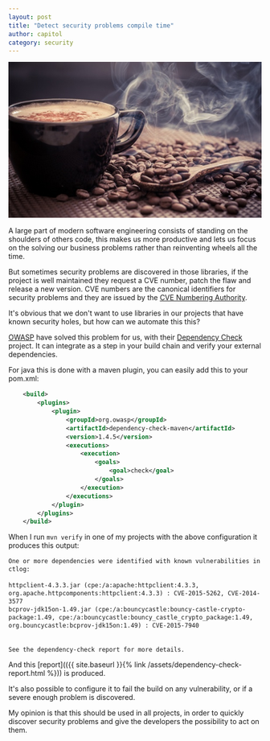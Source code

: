 ```yaml
---
layout: post
title: "Detect security problems compile time"
author: capitol
category: security
---
```

![bits](/images/java.jpg)

A large part of modern software engineering consists of standing on the shoulders of others
code, this makes us more productive and lets us focus on the solving our business problems
rather than reinventing wheels all the time.

But sometimes security problems are discovered in those libraries, if the project is well
maintained they request a CVE number, patch the flaw and release a new version. CVE numbers
are the canonical identifiers for security problems and they are issued by the 
[CVE Numbering Authority](https://cve.mitre.org/cve/cna.html).

It's obvious that we don't want to use libraries in our projects that have known security 
holes, but how can we automate this this?

[OWASP](https://www.owasp.org/index.php/Main_Page) have solved this problem for us, with 
their [Dependency Check](https://www.owasp.org/index.php/OWASP_Dependency_Check) project.
It can integrate as a step in your build chain and verify your external dependencies.

For java this is done with a maven plugin, you can easily add this to your pom.xml:

```xml
    <build>
        <plugins>
            <plugin>
                <groupId>org.owasp</groupId>
                <artifactId>dependency-check-maven</artifactId>
                <version>1.4.5</version>
                <executions>
                    <execution>
                        <goals>
                            <goal>check</goal>
                        </goals>
                    </execution>
                </executions>
            </plugin>
        </plugins>
    </build>
```

When I run ```mvn verify``` in one of my projects with the above configuration
it produces this output:

```text
One or more dependencies were identified with known vulnerabilities in ctlog:

httpclient-4.3.3.jar (cpe:/a:apache:httpclient:4.3.3, org.apache.httpcomponents:httpclient:4.3.3) : CVE-2015-5262, CVE-2014-3577
bcprov-jdk15on-1.49.jar (cpe:/a:bouncycastle:bouncy-castle-crypto-package:1.49, cpe:/a:bouncycastle:bouncy_castle_crypto_package:1.49, org.bouncycastle:bcprov-jdk15on:1.49) : CVE-2015-7940


See the dependency-check report for more details.
```

And this [report](({{ site.baseurl }}{% link /assets/dependency-check-report.html %})) is
produced.

It's also possible to configure it to fail the build on any vulnerability, or if a
severe enough problem is discovered.

My opinion is that this should be used in all projects, in order to quickly discover
security problems and give the developers the possibility to act on them. 